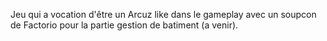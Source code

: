 Jeu qui a vocation d'être un Arcuz like dans le gameplay avec un soupcon de Factorio pour la partie gestion de batiment (a venir).
